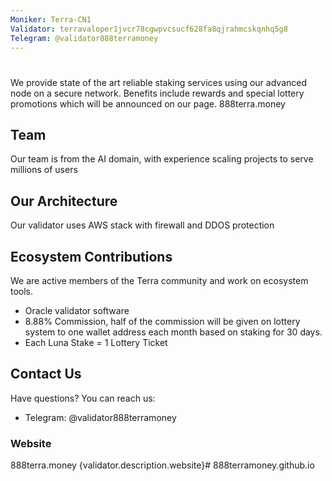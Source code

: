 ```yaml
---
Moniker: Terra-CN1
Validator: terravaloper1jvcr78cgwpvcsucf628fa8qjrahmcskqnhq5g8
Telegram: @validator888terramoney
---
```



# <moniker>

We provide state of the art reliable staking services using our advanced node on a secure network.
Benefits include rewards and special lottery promotions which will be announced on our page.
888terra.money


## Team

Our team is from the AI domain, with experience scaling projects to serve millions of users


## Our Architecture

Our validator uses AWS stack with firewall and DDOS protection

## Ecosystem Contributions

We are active members of the Terra community and work on ecosystem tools.

- Oracle validator software
- 8.88% Commission, half of the commission will be given on lottery system to one wallet address each month based on staking for 30 days. 
- Each Luna Stake = 1 Lottery Ticket

## Contact Us

Have questions? You can reach us:

- Telegram: @validator888terramoney


### Website
888terra.money
{validator.description.website}# 888terramoney.github.io
